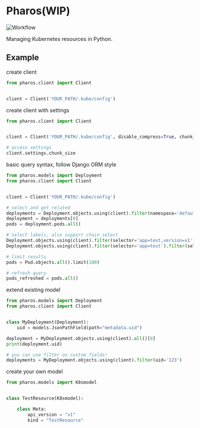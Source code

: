 # Pharos(WIP)

![Workflow](https://github.com/Yiling-J/pharos/actions/workflows/main.yaml/badge.svg)

Managing Kubernetes resources in Python.


## Example

create client

```python
from pharos.client import Client


client = Client('YOUR_PATH/.kube/config')
```

create client with settings

```python
from pharos.client import Client


client = Client('YOUR_PATH/.kube/config', disable_compress=True, chunk_size=500)

# access settings
client.settings.chunk_size

```
basic query syntax, follow Django ORM style

```python
from pharos.models import Deployment
from pharos.client import Client


client = Client('YOUR_PATH/.kube/config')

# select and get related
deployments = Deployment.objects.using(client).filter(namespace='default')
deployment = deployments[0]
pods = deployment.pods.all()

# select labels, also support chain select
Deployment.objects.using(client).filter(selector='app=test,version=v1')
Deployment.objects.using(client).filter(selector='app=test').filter(selector='version=v1')

# limit results
pods = Pod.objects.all().limit(100)

# refresh query
pods_refreshed = pods.all()

```

extend existing model

```python
from pharos.models import Deployment
from pharos.client import Client


class MyDeployment(Deployment):
    uid = models.JsonPathField(path="metadata.uid")

deployment = MyDeployment.objects.using(client).all()[0]
print(deployment.uid)

# you can use filter on custom fields!
deployments = MyDeployment.objects.using(client).filter(uid='123')

```

create your own model

```python
from pharos.models import K8smodel


class TestResource(K8smodel):

    class Meta:
        api_version = "v1"
        kind = "TestResource"

```
